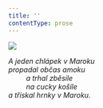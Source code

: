 ```yaml
---
title: ''
contentType: prose
---
```


<section>

![](../Images/095.jpg)

_A jeden chlápek v Maroku  
propadal občas amoku  
         a trhal zběsile  
         na cucky košile  
a třískal hrnky v Maroku._

</section>
